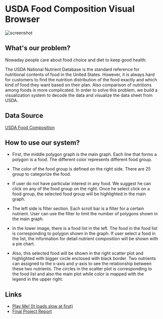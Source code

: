 # USDA Food Composition Visual Browser

![screenshot](https://github.com/ll10524/USDA-Food-Visualization-Tool/blob/master/img/index_page.png)

## What's our problem?
Nowaday people care about food choice and diet to keep good health.  

The USDA National Nutrient Database is the standard reference for nutritional contents of food in the United States. 
However, it is always hard for customers to find the nutrition distribution of the food exactly and which kind of food 
they want based on their plan. Also comparison of nutritions among foods is more complicated. In order to solve this problem, 
we build a visualization system to decode the data and visualize the data sheet from USDA.


## Data Source
[USDA Food Composition](https://ndb.nal.usda.gov/ndb/search/list)

## How to use our system?
* First, the middle polygon graph is the main graph. Each line that forms a polygon is a food. 
The different color represents different food group.

* The color of the food group is defined on the right side. There are 25 group to categorize the food.

* If user do not have particular interest in any food. We suggest he can click on any of the food group on the right. 
Once he select click on a food group, the selected food group will be highlighted in the main graph.

* The left side is filter section. Each scroll bar is a filter for a certain nutrient. User can use the filter to limit 
the number of polygons shown in the main graph. 

* In the lower image, there is a food list in the left. The food in the food list is corresponding to polygon shown in 
the graph. If user select a food in the list, the information for detail nutrient composition will be shown with a pie chart. 

* Also, this selected food will be shown in the right scatter plot and highlighted with bigger circle enclosed with black 
border. Two nutrients can assigned to the x-axis and y-axis to see the relationship between these two nutrients. 
The circles in the scatter plot is corresponding to the food list and also the main plot while color is mapped with the 
legend in the upper right.


## Links
* [Play Me! (It loads slow at first)](https://ll10524.github.io/USDA-Food-Visualization-Tool/dashboard-page/)
* [Final Project Report](https://drive.google.com/file/d/0B0md3S9CvhRRLXdxZGtVWEg0Vjg/view)
